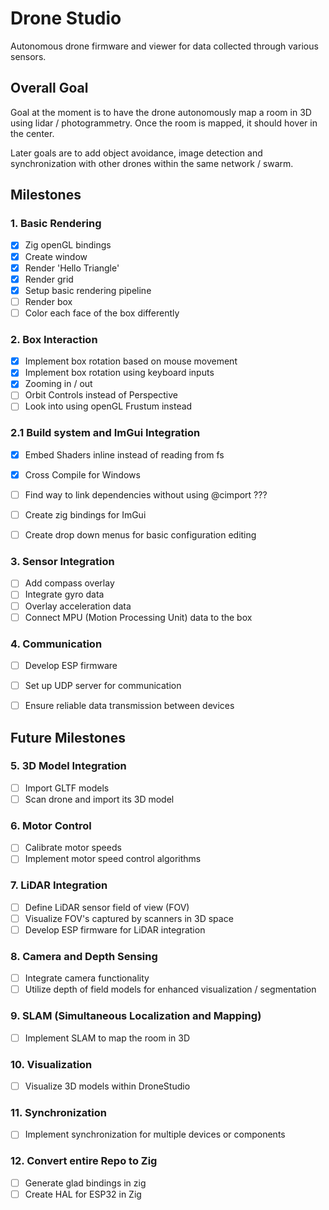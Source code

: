 # Drone Studio

Autonomous drone firmware and viewer for data collected through various sensors.


## Overall Goal

Goal at the moment is to have the drone autonomously map a room in 3D using lidar / photogrammetry. Once the room is mapped, it should hover in the center. 

Later goals are to add object avoidance, image detection and synchronization with other drones within the same network / swarm.

## Milestones

### 1. Basic Rendering

- [X] Zig openGL bindings
- [X] Create window
- [X] Render 'Hello Triangle'
- [X] Render grid
- [X] Setup basic rendering pipeline
- [ ] Render box
- [ ] Color each face of the box differently

### 2. Box Interaction

- [X] Implement box rotation based on mouse movement
- [X] Implement box rotation using keyboard inputs
- [X] Zooming in / out
- [ ] Orbit Controls instead of Perspective
- [ ] Look into using openGL Frustum instead

### 2.1 Build system and ImGui Integration

- [X] Embed Shaders inline instead of reading from fs
- [X] Cross Compile for Windows
- [ ] Find way to link dependencies without using @cimport ???
- [ ] Create zig bindings for ImGui
- [ ] Create drop down menus for basic configuration editing 



### 3. Sensor Integration

- [ ] Add compass overlay
- [ ] Integrate gyro data
- [ ] Overlay acceleration data
- [ ] Connect MPU (Motion Processing Unit) data to the box

### 4. Communication

- [ ] Develop ESP firmware
- [ ] Set up UDP server for communication
- [ ] Ensure reliable data transmission between devices


## Future Milestones

### 5. 3D Model Integration

- [ ] Import GLTF models
- [ ] Scan drone and import its 3D model

### 6. Motor Control

- [ ] Calibrate motor speeds
- [ ] Implement motor speed control algorithms

### 7. LiDAR Integration

- [ ] Define LiDAR sensor field of view (FOV)
- [ ] Visualize FOV's captured by scanners in 3D space
- [ ] Develop ESP firmware for LiDAR integration

### 8. Camera and Depth Sensing

- [ ] Integrate camera functionality
- [ ] Utilize depth of field models for enhanced visualization / segmentation

### 9. SLAM (Simultaneous Localization and Mapping)

- [ ] Implement SLAM to map the room in 3D

### 10. Visualization

- [ ] Visualize 3D models within DroneStudio

### 11. Synchronization

- [ ] Implement synchronization for multiple devices or components

### 12. Convert entire Repo to Zig

- [ ] Generate glad bindings in zig
- [ ] Create HAL for ESP32 in Zig
